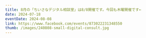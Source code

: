 ```yaml
---
title: 8月の「ちいさなデジタル相談室」は8/8開催です。今回も木曜開催です←
date: 2024-07-18
eventDate: 2024-08-08
link: https://www.facebook.com/events/873022231348550
thumb: /images/240808-small-digital-consult.jpg
---
```


